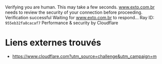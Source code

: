 Verifying you are human. This may take a few seconds.
www.exto.com.br needs to review the security of your connection before proceeding.
Verification successful
Waiting for www.exto.com.br to respond...
Ray ID: `955eb32fa8cacaf7`
Performance & security by Cloudflare


# Liens externes trouvés
- https://www.cloudflare.com?utm_source=challenge&utm_campaign=m